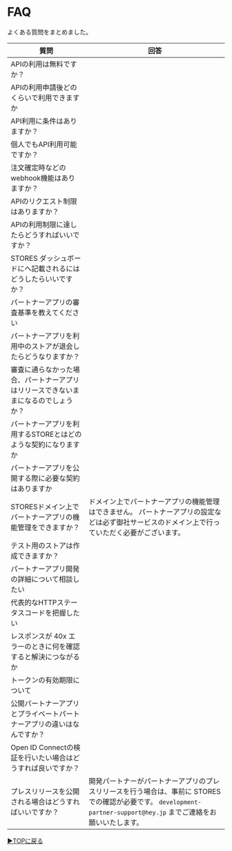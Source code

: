 # FAQ
よくある質問をまとめました。  

| 質問 | 回答 |
| --- | --- |
| APIの利用は無料ですか？ |  |
| APIの利用申請後どのくらいで利用できますか |  |
| API利用に条件はありますか？ |  |
| 個人でもAPI利用可能ですか？ |  |
| 注文確定時などのwebhook機能はありますか？ |  |
| APIのリクエスト制限はありますか？ |  |
| APIの利用制限に達したらどうすればいいですか？ |  |
| STORES ダッシュボードにへ記載されるにはどうしたらいいですか？ |  |
| パートナーアプリの審査基準を教えてください |  |
| パートナーアプリを利用中のストアが退会したらどうなりますか？ |  |
| 審査に通らなかった場合、パートナーアプリはリリースできないままになるのでしょうか？ |  |
| パートナーアプリを利用するSTOREとはどのような契約になりますか |  |
| パートナーアプリを公開する際に必要な契約はありますか |  |
| STORESドメイン上でパートナーアプリの機能管理をできますか？ | ドメイン上でパートナーアプリの機能管理はできません。 パートナーアプリの設定などは必ず御社サービスのドメイン上で行っていただく必要がございます。 |
| テスト用のストアは作成できますか？ |  |
| パートナーアプリ開発の詳細について相談したい |  |
| 代表的なHTTPステータスコードを把握したい |  |
| レスポンスが 40x エラーのときに何を確認すると解決につながるか |  |
| トークンの有効期限について |  |
| 公開パートナーアプリとプライベートパートナーアプリの違いはなんですか？ |  |
| Open ID Connectの検証を行いたい場合はどうすれば良いですか？ |  |
| プレスリリースを公開される場合はどうすればいいですか？ | 開発パートナーがパートナーアプリのプレスリリースを行う場合は、事前に STORES での確認が必要です。 `development-partner-support@hey.jp` までご連絡をお願いいたします。 |



[▶︎TOPに戻る](README.md)
